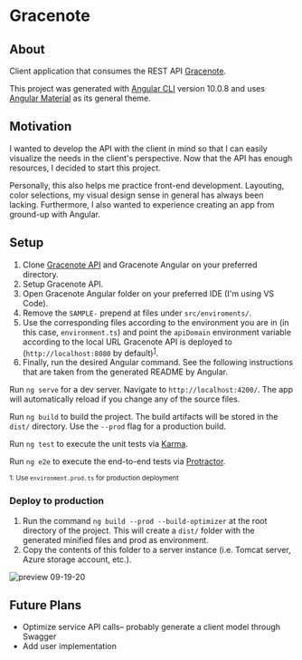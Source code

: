 # Gracenote

## About

Client application that consumes the REST API [Gracenote](https://github.com/jmgloria07/gracenote). 

This project was generated with [Angular CLI](https://github.com/angular/angular-cli) version 10.0.8 and uses [Angular Material](https://github.com/angular/material) as its general theme.

## Motivation

I wanted to develop the API with the client in mind so that I can easily visualize the needs in the client's perspective. Now that the API has enough resources, I decided to start this project.

Personally, this also helps me practice front-end development. Layouting, color selections, my visual design sense in general has always been lacking. Furthermore, I also wanted to experience creating an app from ground-up with Angular.

## Setup

1. Clone [Gracenote API](https://github.com/jmgloria07/gracenote) and Gracenote Angular on your preferred directory.
2. Setup Gracenote API.
3. Open Gracenote Angular folder on your preferred IDE (I'm using VS Code).
4. Remove the `SAMPLE-` prepend at files under `src/enviroments/`. 
5. Use the corresponding files according to the environment you are in (in this case, `environment.ts`) and point the `apiDomain` environment variable according to the local URL Gracenote API is deployed to (`http://localhost:8080` by default)<sup>[1](#myfootnote1)</sup>. 
6. Finally, run the desired Angular command. See the following instructions that are taken from the generated README by Angular.

Run `ng serve` for a dev server. Navigate to `http://localhost:4200/`. The app will automatically reload if you change any of the source files.

Run `ng build` to build the project. The build artifacts will be stored in the `dist/` directory. Use the `--prod` flag for a production build.

Run `ng test` to execute the unit tests via [Karma](https://karma-runner.github.io).

Run `ng e2e` to execute the end-to-end tests via [Protractor](http://www.protractortest.org/).

<sub><a name="myfootnote1">1</a>: Use `environment.prod.ts` for production deployment</sub>

### Deploy to production
1. Run the command `ng build --prod --build-optimizer` at the root directory of the project. This will create a `dist/` folder with the generated minified files and prod as environment.
2. Copy the contents of this folder to a server instance (i.e. Tomcat server, Azure storage account, etc.).

![preview 09-19-20](https://user-images.githubusercontent.com/3778912/96346436-6fcdd580-10ce-11eb-84d8-5b4519e3b517.PNG)

## Future Plans
- Optimize service API calls– probably generate a client model through Swagger
- Add user implementation
